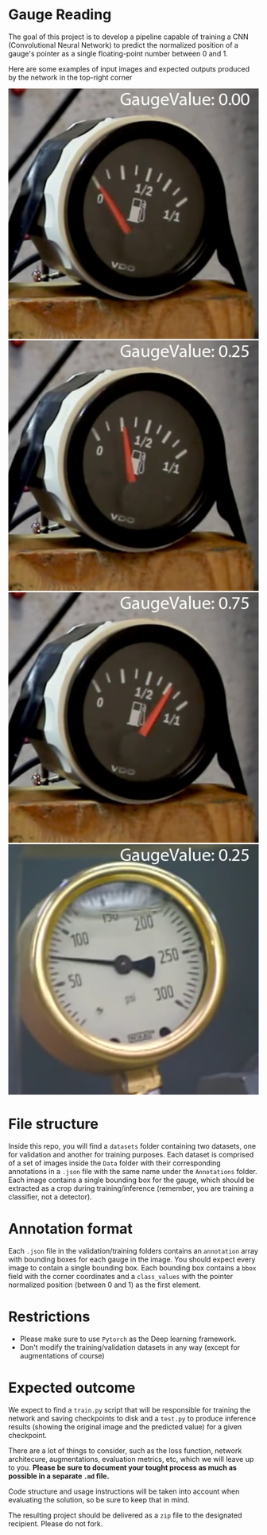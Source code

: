 # Gauge Reading

The goal of this project is to develop a pipeline capable of training a CNN (Convolutional Neural Network) to predict the normalized position of a gauge's pointer as a single floating-point number between 0 and 1. 

Here are some examples of input images and expected outputs produced by the network in the top-right corner

![](readme/gauge.fuel.0.00.jpg)
![](readme/gauge.fuel.0.25.jpg)
![](readme/gauge.fuel.0.75.jpg)
![](readme/gauge.pressure.0.25.jpg)


# File structure

Inside this repo, you will find a `datasets` folder containing two datasets, one for validation and another for training purposes. Each dataset is comprised of a set of images inside the `Data` folder with their corresponding annotations in a `.json` file with the same name under the `Annotations`  folder. Each image contains a single bounding box for the gauge, which should be extracted as a crop during training/inference (remember, you are training a classifier, not a detector).

# Annotation format

Each `.json` file in the validation/training folders contains an `annotation` array with bounding boxes for each gauge in the image. You should expect every image to contain a single bounding box. Each bounding box contains a `bbox` field with the corner coordinates and a `class_values` with the pointer normalized position (between 0 and 1) as the first element.

# Restrictions

* Please make sure to use `Pytorch` as the Deep learning framework.
* Don't modify the training/validation datasets in any way (except for augmentations of course)

# Expected outcome

We expect to find a `train.py` script that will be responsible for training the network and saving checkpoints to disk and a `test.py` to produce inference results (showing the original image and the predicted value) for a given checkpoint.

There are a lot of things to consider, such as the loss function, network architecure, augmentations, evaluation metrics, etc, which we will leave up to you. **Please be sure to document your tought process as much as possible in a separate `.md` file.**

Code structure and usage instructions will be taken into account when evaluating the solution, so be sure to keep that in mind.

The resulting project should be delivered as a `zip` file to the designated recipient. Please do not fork.


